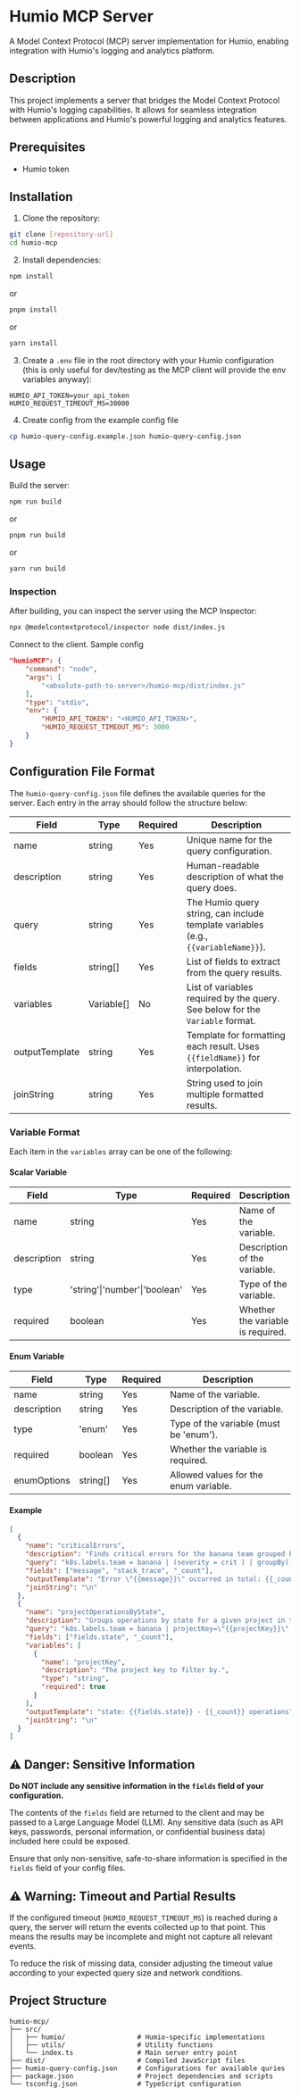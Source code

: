 # Humio MCP Server

A Model Context Protocol (MCP) server implementation for Humio, enabling integration with Humio's logging and analytics platform.

## Description

This project implements a server that bridges the Model Context Protocol with Humio's logging capabilities. It allows for seamless integration between applications and Humio's powerful logging and analytics features.

## Prerequisites

- Humio token

## Installation

1. Clone the repository:
```bash
git clone [repository-url]
cd humio-mcp
```

2. Install dependencies:
```bash
npm install
```
or
```bash
pnpm install
```
or
```bash
yarn install
```


3. Create a `.env` file in the root directory with your Humio configuration (this is only useful for dev/testing as the MCP client will provide the env variables anyway):
```env
HUMIO_API_TOKEN=your_api_token
HUMIO_REQUEST_TIMEOUT_MS=30000
```

4. Create config from the example config file

```sh
cp humio-query-config.example.json humio-query-config.json
```

## Usage

Build the server:
```bash
npm run build
```
or
```bash
pnpm run build
```
or
```bash
yarn run build
```

### Inspection

After building, you can inspect the server using the MCP Inspector:

```bash
npx @modelcontextprotocol/inspector node dist/index.js
```

Connect to the client. Sample config

```json
"humioMCP": {
    "command": "node",
    "args": [
        "<absolute-path-to-server>/humio-mcp/dist/index.js"
    ],
    "type": "stdio",
    "env": {
        "HUMIO_API_TOKEN": "<HUMIO_API_TOKEN>",
        "HUMIO_REQUEST_TIMEOUT_MS": 3000
    }
}
```

## Configuration File Format

The `humio-query-config.json` file defines the available queries for the server. Each entry in the array should follow the structure below:

| Field           | Type                       | Required | Description                                                                                 |
|-----------------|----------------------------|----------|---------------------------------------------------------------------------------------------|
| name            | string                     | Yes      | Unique name for the query configuration.                                                    |
| description     | string                     | Yes      | Human-readable description of what the query does.                                          |
| query           | string                     | Yes      | The Humio query string, can include template variables (e.g., `{{variableName}}`).          |
| fields          | string[]                   | Yes      | List of fields to extract from the query results.                                           |
| variables       | Variable[]                 | No       | List of variables required by the query. See below for the `Variable` format.               |
| outputTemplate  | string                     | Yes      | Template for formatting each result. Uses `{{fieldName}}` for interpolation.                |
| joinString      | string                     | Yes      | String used to join multiple formatted results.                                             |

### Variable Format

Each item in the `variables` array can be one of the following:

#### Scalar Variable
| Field       | Type                | Required | Description                                 |
|-------------|---------------------|----------|---------------------------------------------|
| name        | string              | Yes      | Name of the variable.                       |
| description | string              | Yes      | Description of the variable.                |
| type        | 'string'\|'number'\|'boolean' | Yes      | Type of the variable.                       |
| required    | boolean             | Yes      | Whether the variable is required.           |

#### Enum Variable
| Field       | Type                | Required | Description                                 |
|-------------|---------------------|----------|---------------------------------------------|
| name        | string              | Yes      | Name of the variable.                       |
| description | string              | Yes      | Description of the variable.                |
| type        | 'enum'              | Yes      | Type of the variable (must be 'enum').      |
| required    | boolean             | Yes      | Whether the variable is required.           |
| enumOptions | string[]            | Yes      | Allowed values for the enum variable.       |

#### Example

```json
[
  {
    "name": "criticalErrors",
    "description": "Finds critical errors for the banana team grouped by message and stack trace.",
    "query": "k8s.labels.team = banana | (severity = crit ) | groupBy([message, stack_trace])",
    "fields": ["message", "stack_trace", "_count"],
    "outputTemplate": "Error \"{{message}}\" occurred in total: {{_count}} times. The Stack trace is \n---{{stack_trace}}\n---\n\n",
    "joinString": "\n"
  },
  {
    "name": "projectOperationsByState",
    "description": "Groups operations by state for a given project in the banana team.",
    "query": "k8s.labels.team = banana | projectKey=\"{{projectKey}}\" | groupBy([fields.state])",
    "fields": ["fields.state", "_count"],
    "variables": [
      {
        "name": "projectKey",
        "description": "The project key to filter by.",
        "type": "string",
        "required": true
      }
    ],
    "outputTemplate": "state: {{fields.state}} - {{_count}} operations",
    "joinString": "\n"
  }
]
```

## ⚠️ Danger: Sensitive Information

**Do NOT include any sensitive information in the `fields` field of your configuration.**

The contents of the `fields` field are returned to the client and may be passed to a Large Language Model (LLM). Any sensitive data (such as API keys, passwords, personal information, or confidential business data) included here could be exposed.

Ensure that only non-sensitive, safe-to-share information is specified in the `fields` field of your config files.

## ⚠️ Warning: Timeout and Partial Results

If the configured timeout (`HUMIO_REQUEST_TIMEOUT_MS`) is reached during a query, the server will return the events collected up to that point. This means the results may be incomplete and might not capture all relevant events.

To reduce the risk of missing data, consider adjusting the timeout value according to your expected query size and network conditions.

## Project Structure

```
humio-mcp/
├── src/
│   ├── humio/                  # Humio-specific implementations
│   ├── utils/                  # Utility functions
│   └── index.ts                # Main server entry point
├── dist/                       # Compiled JavaScript files
├── humio-query-config.json     # Configurations for available quries
├── package.json                # Project dependencies and scripts
└── tsconfig.json               # TypeScript configuration
```
